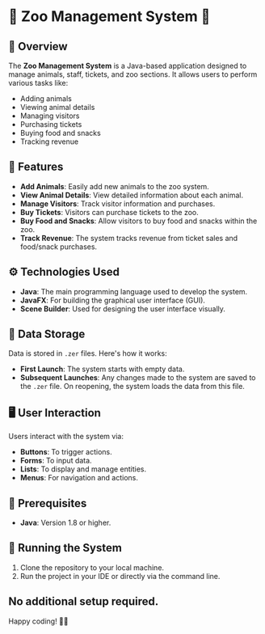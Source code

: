 # 🦁 Zoo Management System 🐯

## 📜 Overview
The **Zoo Management System** is a Java-based application designed to manage animals, staff, tickets, and zoo sections. It allows users to perform various tasks like:
- Adding animals
- Viewing animal details
- Managing visitors
- Purchasing tickets
- Buying food and snacks
- Tracking revenue

## 🔧 Features
- **Add Animals**: Easily add new animals to the zoo system.
- **View Animal Details**: View detailed information about each animal.
- **Manage Visitors**: Track visitor information and purchases.
- **Buy Tickets**: Visitors can purchase tickets to the zoo.
- **Buy Food and Snacks**: Allow visitors to buy food and snacks within the zoo.
- **Track Revenue**: The system tracks revenue from ticket sales and food/snack purchases.

## ⚙️ Technologies Used
- **Java**: The main programming language used to develop the system.
- **JavaFX**: For building the graphical user interface (GUI).
- **Scene Builder**: Used for designing the user interface visually.

## 💾 Data Storage
Data is stored in `.zer` files. Here's how it works:
- **First Launch**: The system starts with empty data.
- **Subsequent Launches**: Any changes made to the system are saved to the `.zer` file. On reopening, the system loads the data from this file.

## 🖥️ User Interaction
Users interact with the system via:
- **Buttons**: To trigger actions.
- **Forms**: To input data.
- **Lists**: To display and manage entities.
- **Menus**: For navigation and actions.

## 📝 Prerequisites
- **Java**: Version 1.8 or higher.

## 🚀 Running the System
1. Clone the repository to your local machine.
2. Run the project in your IDE or directly via the command line.

**No additional setup required.**
---

Happy coding! 🦄✨
